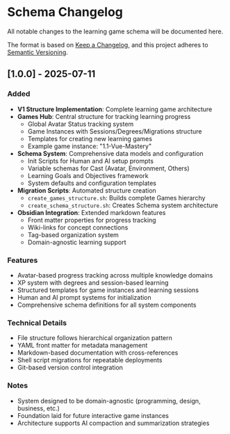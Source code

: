 # Schema Changelog

All notable changes to the learning game schema will be documented here.

The format is based on [Keep a Changelog](https://keepachangelog.com/en/1.0.0/),
and this project adheres to [Semantic Versioning](https://semver.org/spec/v2.0.0.html).

## [1.0.0] - 2025-07-11

### Added
- **V1 Structure Implementation**: Complete learning game architecture
- **Games Hub**: Central structure for tracking learning progress
  - Global Avatar Status tracking system
  - Game Instances with Sessions/Degrees/Migrations structure
  - Templates for creating new learning games
  - Example game instance: "1.1-Vue-Mastery" 
- **Schema System**: Comprehensive data models and configuration
  - Init Scripts for Human and AI setup prompts
  - Variable schemas for Cast (Avatar, Environment, Others)
  - Learning Goals and Objectives framework
  - System defaults and configuration templates
- **Migration Scripts**: Automated structure creation
  - `create_games_structure.sh`: Builds complete Games hierarchy
  - `create_schema_structure.sh`: Creates Schema system architecture
- **Obsidian Integration**: Extended markdown features
  - Front matter properties for progress tracking
  - Wiki-links for concept connections
  - Tag-based organization system
  - Domain-agnostic learning support

### Features
- Avatar-based progress tracking across multiple knowledge domains
- XP system with degrees and session-based learning
- Structured templates for game instances and learning sessions
- Human and AI prompt systems for initialization
- Comprehensive schema definitions for all system components

### Technical Details
- File structure follows hierarchical organization pattern
- YAML front matter for metadata management
- Markdown-based documentation with cross-references
- Shell script migrations for repeatable deployments
- Git-based version control integration

### Notes
- System designed to be domain-agnostic (programming, design, business, etc.)
- Foundation laid for future interactive game instances
- Architecture supports AI compaction and summarization strategies